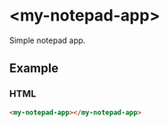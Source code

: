 # &lt;my-notepad-app&gt;
Simple notepad app.

## Example

### HTML

```html
<my-notepad-app></my-notepad-app>
```
